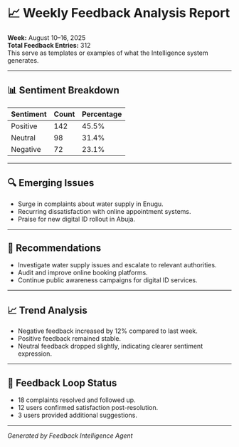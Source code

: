 # 📈 Weekly Feedback Analysis Report

**Week:** August 10–16, 2025  
**Total Feedback Entries:** 312  
This serve as templates or examples of what the Intelligence system generates.

---

## 📊 Sentiment Breakdown

| Sentiment | Count | Percentage |
|----------|-------|------------|
| Positive | 142   | 45.5%      |
| Neutral  | 98    | 31.4%      |
| Negative | 72    | 23.1%      |

---

## 🔍 Emerging Issues

- Surge in complaints about water supply in Enugu.
- Recurring dissatisfaction with online appointment systems.
- Praise for new digital ID rollout in Abuja.

---

## 🧠 Recommendations

- Investigate water supply issues and escalate to relevant authorities.
- Audit and improve online booking platforms.
- Continue public awareness campaigns for digital ID services.

---

## 📈 Trend Analysis

- Negative feedback increased by 12% compared to last week.
- Positive feedback remained stable.
- Neutral feedback dropped slightly, indicating clearer sentiment expression.

---

## 🔁 Feedback Loop Status

- 18 complaints resolved and followed up.
- 12 users confirmed satisfaction post-resolution.
- 3 users provided additional suggestions.

---

*Generated by Feedback Intelligence Agent*
